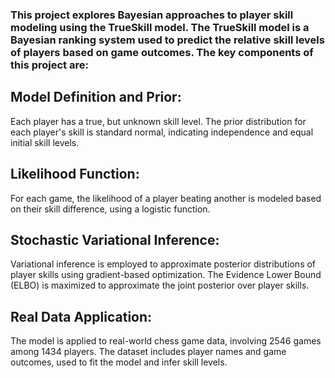 ### This project explores Bayesian approaches to player skill modeling using the TrueSkill model. The TrueSkill model is a Bayesian ranking system used to predict the relative skill levels of players based on game outcomes. The key components of this project are:

## Model Definition and Prior:

Each player has a true, but unknown skill level.
The prior distribution for each player's skill is standard normal, indicating independence and equal initial skill levels.
## Likelihood Function:

For each game, the likelihood of a player beating another is modeled based on their skill difference, using a logistic function.
## Stochastic Variational Inference:

Variational inference is employed to approximate posterior distributions of player skills using gradient-based optimization.
The Evidence Lower Bound (ELBO) is maximized to approximate the joint posterior over player skills.
## Real Data Application:

The model is applied to real-world chess game data, involving 2546 games among 1434 players.
The dataset includes player names and game outcomes, used to fit the model and infer skill levels.
